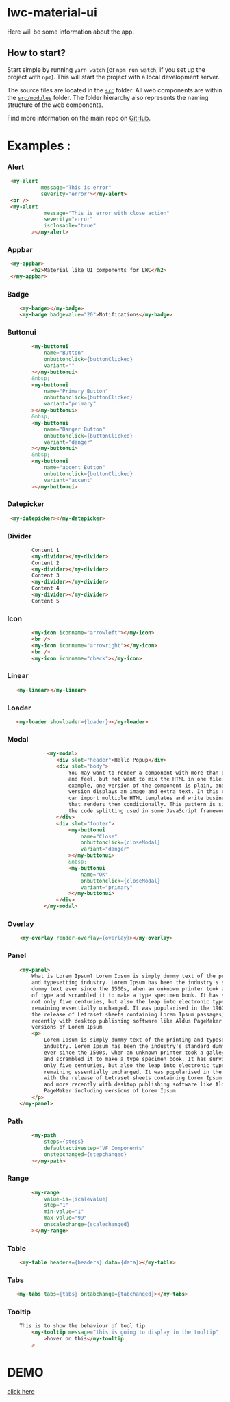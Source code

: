 # lwc-material-ui

Here will be some information about the app.

## How to start?

Start simple by running `yarn watch` (or `npm run watch`, if you set up the project with `npm`). This will start the project with a local development server.

The source files are located in the [`src`](./src) folder. All web components are within the [`src/modules`](./src/modules) folder. The folder hierarchy also represents the naming structure of the web components.

Find more information on the main repo on [GitHub](https://github.com/muenzpraeger/create-lwc-app).


# Examples :
### Alert
```html
 <my-alert 
           message="This is error"
           severity="error"></my-alert>
 <br />
 <my-alert
            message="This is error with close action"
            severity="error"
            isclosable="true"
        ></my-alert>
```

### Appbar
```html
 <my-appbar>
        <h2>Material like UI components for LWC</h2>
 </my-appbar>
```

### Badge
```html
    <my-badge></my-badge>
    <my-badge badgevalue="20">Notifications</my-badge>
```

### Buttonui
```html
        <my-buttonui
            name="Button"
            onbuttonclick={buttonClicked}
            variant=""
        ></my-buttonui>
        &nbsp;
        <my-buttonui
            name="Primary Button"
            onbuttonclick={buttonClicked}
            variant="primary"
        ></my-buttonui>
        &nbsp;
        <my-buttonui
            name="Danger Button"
            onbuttonclick={buttonClicked}
            variant="danger"
        ></my-buttonui>
        &nbsp;
        <my-buttonui
            name="accent Button"
            onbuttonclick={buttonClicked}
            variant="accent"
        ></my-buttonui>
```

### Datepicker
```html
 <my-datepicker></my-datepicker>
```

### Divider
```html
        Content 1
        <my-divider></my-divider>
        Content 2
        <my-divider></my-divider>
        Content 3
        <my-divider></my-divider>
        Content 4
        <my-divider></my-divider>
        Content 5

```

### Icon
```html
        <my-icon iconname="arrowleft"></my-icon>
        <br />
        <my-icon iconname="arrowright"></my-icon>
        <br />
        <my-icon iconname="check"></my-icon>
```

### Linear
```html
   <my-linear></my-linear>
```

### Loader
```html
   <my-loader showloader={loader}></my-loader>
```

### Modal
```html
             <my-modal>
                <div slot="header">Hello Popup</div>
                <div slot="body">
                    You may want to render a component with more than one look
                    and feel, but not want to mix the HTML in one file. For
                    example, one version of the component is plain, and another
                    version displays an image and extra text. In this case, you
                    can import multiple HTML templates and write business logic
                    that renders them conditionally. This pattern is similar to
                    the code splitting used in some JavaScript frameworks.
                </div>
                <div slot="footer">
                    <my-buttonui
                        name="Close"
                        onbuttonclick={closeModal}
                        variant="danger"
                    ></my-buttonui>
                    &nbsp;
                    <my-buttonui
                        name="OK"
                        onbuttonclick={closeModal}
                        variant="primary"
                    ></my-buttonui>
                </div>
            </my-modal>
```

### Overlay
```html
    <my-overlay render-overlay={overlay}></my-overlay>
```

### Panel
```html
    <my-panel>
        What is Lorem Ipsum? Lorem Ipsum is simply dummy text of the printing
        and typesetting industry. Lorem Ipsum has been the industry's standard
        dummy text ever since the 1500s, when an unknown printer took a galley
        of type and scrambled it to make a type specimen book. It has survived
        not only five centuries, but also the leap into electronic typesetting,
        remaining essentially unchanged. It was popularised in the 1960s with
        the release of Letraset sheets containing Lorem Ipsum passages, and more
        recently with desktop publishing software like Aldus PageMaker including
        versions of Lorem Ipsum
        <p>
            Lorem Ipsum is simply dummy text of the printing and typesetting
            industry. Lorem Ipsum has been the industry's standard dummy text
            ever since the 1500s, when an unknown printer took a galley of type
            and scrambled it to make a type specimen book. It has survived not
            only five centuries, but also the leap into electronic typesetting,
            remaining essentially unchanged. It was popularised in the 1960s
            with the release of Letraset sheets containing Lorem Ipsum passages,
            and more recently with desktop publishing software like Aldus
            PageMaker including versions of Lorem Ipsum
        </p>
    </my-panel>

```

### Path
```html
        <my-path
            steps={steps}
            defaultactivestep="VF Components"
            onstepchanged={stepchanged}
        ></my-path>
```

### Range
```html
        <my-range
            value-is={scalevalue}
            step="1"
            min-value="1"
            max-value="99"
            onscalechange={scalechanged}
        ></my-range>
```


### Table
```html
    <my-table headers={headers} data={data}></my-table>
```

### Tabs
```html
   <my-tabs tabs={tabs} ontabchange={tabchanged}></my-tabs>
```
### Tooltip
```html
    This is to show the behaviour of tool tip
        <my-tooltip message="this is going to display in the tooltip"
            >hover on this</my-tooltip
        >
```
# DEMO
 <a href="https://uday210.github.io/lwc-ui-cmp/">click here</a>
